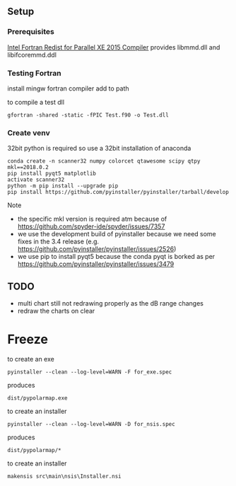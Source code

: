 ## Setup

### Prerequisites

[Intel Fortran Redist for Parallel XE 2015 Compiler](https://software.intel.com/en-us/articles/redistributables-for-intel-parallel-studio-xe-2015-composer-edition-for-windows) provides libmmd.dll and libifcoremmd.ddl

### Testing Fortran 

install mingw fortran compiler 
add to path

to compile a test dll

    gfortran -shared -static -fPIC Test.f90 -o Test.dll

### Create venv

32bit python is required so use a 32bit installation of anaconda

    conda create -n scanner32 numpy colorcet qtawesome scipy qtpy mkl==2018.0.2
    pip install pyqt5 matplotlib
    activate scanner32
    python -m pip install --upgrade pip
    pip install https://github.com/pyinstaller/pyinstaller/tarball/develop

Note 

* the specific mkl version is required atm because of https://github.com/spyder-ide/spyder/issues/7357
* we use the development build of pyinstaller because we need some fixes in the 3.4 release (e.g. https://github.com/pyinstaller/pyinstaller/issues/2526)
* we use pip to install pyqt5 because the conda pyqt is borked as per https://github.com/pyinstaller/pyinstaller/issues/3479

## TODO 

* multi chart still not redrawing properly as the dB range changes
* redraw the charts on clear

# Freeze

to create an exe

    pyinstaller --clean --log-level=WARN -F for_exe.spec
    
produces 

    dist/pypolarmap.exe
    
to create an installer

    pyinstaller --clean --log-level=WARN -D for_nsis.spec

produces 

    dist/pypolarmap/*    
    
to create an installer

    makensis src\main\nsis\Installer.nsi
    
